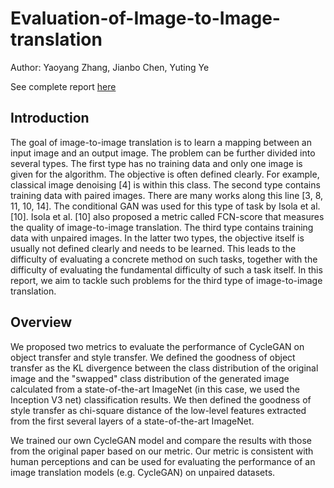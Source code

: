 # Evaluation-of-Image-to-Image-translation

Author: Yaoyang Zhang, Jianbo Chen, Yuting Ye

See complete report [here](https://github.com/zyy-martin/Evaluation-of-Image-to-Image-translation/blob/master/CS280_project_Data0618.pdf)


## Introduction
The goal of image-to-image translation is to learn a mapping between an input image and an output image. The problem can be further divided into several types. The first type has no training data and only one image is given for the algorithm. The objective is often defined clearly. For example, classical image denoising [4] is within this class. The second type contains training data with paired images. There are many works along this line [3, 8, 11, 10, 14]. The conditional GAN was used for this type of task by Isola et al. [10]. Isola et al. [10] also proposed a metric called FCN-score that measures the quality of image-to-image translation. The third type contains training data with unpaired images. In the latter two types, the objective itself is usually not defined clearly and needs to be learned. This leads to the difficulty of evaluating a concrete method on such tasks, together with the difficulty of evaluating the fundamental difficulty of such a task itself. In this report, we aim to tackle such problems for the third type of image-to-image translation.

## Overview
We proposed two metrics to evaluate the performance of CycleGAN on object transfer and style transfer. We defined the goodness of object transfer as the KL divergence between the class distribution of the original image and the "swapped" class distribution of the generated image calculated from a state-of-the-art ImageNet (in this case, we used the Inception V3 net) classification results. We then defined the goodness of style transfer as chi-square distance of the low-level features extracted from the first several layers of a state-of-the-art ImageNet.

We trained our own CycleGAN model and compare the results with those from the original paper based on our metric. Our metric is consistent with human perceptions and can be used for evaluating the performance of an image translation models (e.g. CycleGAN) on unpaired datasets.


